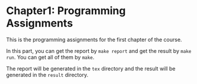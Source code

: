 # Chapter1: Programming Assignments

This is the programming assignments for the first chapter of the course.

In this part, you can get the report by ```make report``` and get the result by ```make run```. You can get all of them by ```make```.

The report will be generated in the ```tex``` directory and the result will be generated in the ```result``` directory.